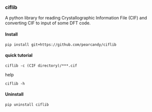 ### ciflib

A python library for reading Crystallographic Information File (CIF) and converting CIF to input of some DFT code.


#### Install 
```
pip install git+https://github.com/pearcandy/ciflib
```

#### quick tutorial

```
ciflib -c (CIF directory)/***.cif
```



help

```
ciflib -h
```


#### Uninstall
```
pip uninstall ciflib
```
